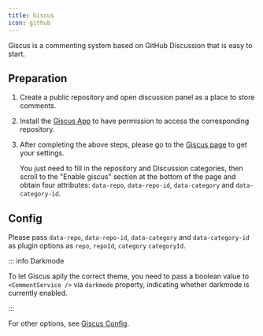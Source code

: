 ```yaml
---
title: Giscus
icon: github
---
```


Giscus is a commenting system based on GitHub Discussion that is easy to start.

<!-- more -->

## Preparation

1. Create a public repository and open discussion panel as a place to store comments.
1. Install the [Giscus App](https://github.com/apps/giscus) to have permission to access the corresponding repository.
1. After completing the above steps, please go to the [Giscus page](https://giscus.app) to get your settings.

   You just need to fill in the repository and Discussion categories, then scroll to the "Enable giscus" section at the bottom of the page and obtain four attributes: `data-repo`, `data-repo-id`, `data-category` and `data-category-id`.

## Config

Please pass `data-repo`, `data-repo-id`, `data-category` and `data-category-id` as plugin options as `repo`, `repoId`, `category` `categoryId`.

::: info Darkmode

To let Giscus aplly the correct theme, you need to pass a boolean value to `<CommentService />` via `darkmode` property, indicating whether darkmode is currently enabled.

:::

For other options, see [Giscus Config](../config/giscus.md).
